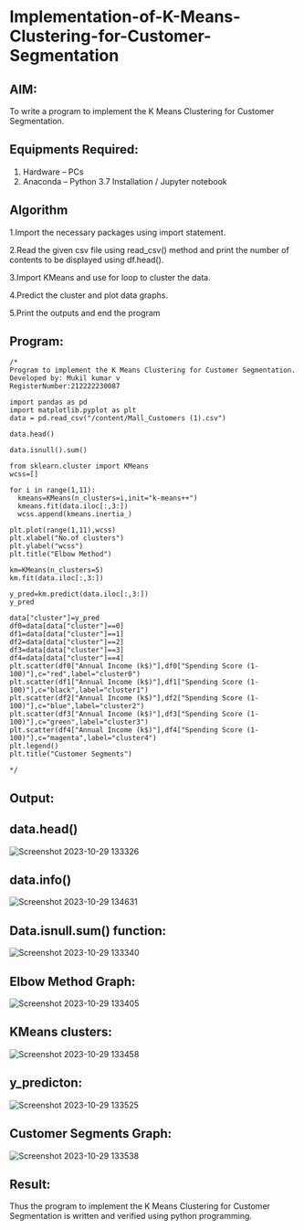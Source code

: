 # Implementation-of-K-Means-Clustering-for-Customer-Segmentation

## AIM:
To write a program to implement the K Means Clustering for Customer Segmentation.

## Equipments Required:
1. Hardware – PCs
2. Anaconda – Python 3.7 Installation / Jupyter notebook

## Algorithm

1.Import the necessary packages using import statement.

2.Read the given csv file using read_csv() method and print the number of contents to be displayed using df.head().

3.Import KMeans and use for loop to cluster the data.

4.Predict the cluster and plot data graphs.

5.Print the outputs and end the program


## Program:
```
/*
Program to implement the K Means Clustering for Customer Segmentation.
Developed by: Mukil kumar v
RegisterNumber:212222230087

import pandas as pd
import matplotlib.pyplot as plt
data = pd.read_csv("/content/Mall_Customers (1).csv")

data.head()

data.isnull().sum()

from sklearn.cluster import KMeans
wcss=[]

for i in range(1,11):
  kmeans=KMeans(n_clusters=i,init="k-means++")
  kmeans.fit(data.iloc[:,3:])
  wcss.append(kmeans.inertia_)

plt.plot(range(1,11),wcss)
plt.xlabel("No.of clusters")
plt.ylabel("wcss")
plt.title("Elbow Method")

km=KMeans(n_clusters=5)
km.fit(data.iloc[:,3:])

y_pred=km.predict(data.iloc[:,3:])
y_pred

data["cluster"]=y_pred
df0=data[data["cluster"]==0]
df1=data[data["cluster"]==1]
df2=data[data["cluster"]==2]
df3=data[data["cluster"]==3]
df4=data[data["cluster"]==4]
plt.scatter(df0["Annual Income (k$)"],df0["Spending Score (1-100)"],c="red",label="cluster0")
plt.scatter(df1["Annual Income (k$)"],df1["Spending Score (1-100)"],c="black",label="cluster1")
plt.scatter(df2["Annual Income (k$)"],df2["Spending Score (1-100)"],c="blue",label="cluster2")
plt.scatter(df3["Annual Income (k$)"],df3["Spending Score (1-100)"],c="green",label="cluster3")
plt.scatter(df4["Annual Income (k$)"],df4["Spending Score (1-100)"],c="magenta",label="cluster4")
plt.legend()
plt.title("Customer Segments")
  
*/
```

## Output:

## data.head()

![Screenshot 2023-10-29 133326](https://github.com/RENUGASARAVANAN/Implementation-of-K-Means-Clustering-for-Customer-Segmentation/assets/119292258/21ec9e1a-063b-41f3-89e0-4448b05b1403)

## data.info()

![Screenshot 2023-10-29 134631](https://github.com/RENUGASARAVANAN/Implementation-of-K-Means-Clustering-for-Customer-Segmentation/assets/119292258/99cce45e-1d31-4b58-aadb-4e7e232a0124)

## Data.isnull.sum() function:

![Screenshot 2023-10-29 133340](https://github.com/RENUGASARAVANAN/Implementation-of-K-Means-Clustering-for-Customer-Segmentation/assets/119292258/f671bfe7-5eb8-4320-a2e7-9f385ed506c4)

## Elbow Method Graph:

![Screenshot 2023-10-29 133405](https://github.com/RENUGASARAVANAN/Implementation-of-K-Means-Clustering-for-Customer-Segmentation/assets/119292258/7b9d6077-6dff-4792-a6f6-577c384d4ab7)

## KMeans clusters:

![Screenshot 2023-10-29 133458](https://github.com/RENUGASARAVANAN/Implementation-of-K-Means-Clustering-for-Customer-Segmentation/assets/119292258/fb551b02-8440-47a5-96ed-ef757fe0b87f)

## y_predicton:

![Screenshot 2023-10-29 133525](https://github.com/RENUGASARAVANAN/Implementation-of-K-Means-Clustering-for-Customer-Segmentation/assets/119292258/f70fca1e-ddbd-46d7-b7e2-30510c302825)

## Customer Segments Graph:

![Screenshot 2023-10-29 133538](https://github.com/RENUGASARAVANAN/Implementation-of-K-Means-Clustering-for-Customer-Segmentation/assets/119292258/a57174c0-a293-494f-84d0-079c2ced8120)


## Result:
Thus the program to implement the K Means Clustering for Customer Segmentation is written and verified using python programming.
